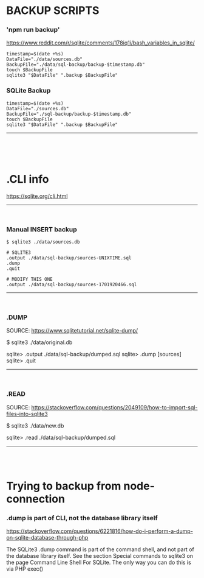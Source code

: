 
# BACKUP SCRIPTS


### 'npm run backup'
https://www.reddit.com/r/sqlite/comments/178iq1i/bash_variables_in_sqlite/
```
timestamp=$(date +%s)
DataFile="./data/sources.db"
BackupFile="./data/sql-backup/backup-$timestamp.db"
touch $BackupFile
sqlite3 "$DataFile" ".backup $BackupFile"
```


### SQLite Backup 
```
timestamp=$(date +%s)
DataFile="./sources.db"
BackupFile="./sql-backup/backup-$timestamp.db"
touch $BackupFile
sqlite3 "$DataFile" ".backup $BackupFile"
```




-----------------------------------------------------------------------------

<br>
<br>
<br>

# .CLI info

https://sqlite.org/cli.html

-----------------------------------------------------------------------------

<br>

### Manual INSERT backup

```
$ sqlite3 ./data/sources.db

# SQLITE3
.output ./data/sql-backup/sources-UNIXTIME.sql
.dump
.quit

# MODIFY THIS ONE
.output ./data/sql-backup/sources-1701920466.sql
```


-----------------------------------------------------------------------------
<br>

### .DUMP

SOURCE: https://www.sqlitetutorial.net/sqlite-dump/

$ sqlite3 ./data/original.db

sqlite> .output ./data/sql-backup/dumped.sql
sqlite> .dump [sources]
sqlite> .quit







-----------------------------------------------------------------------------
<br>

### .READ

SOURCE: https://stackoverflow.com/questions/2049109/how-to-import-sql-files-into-sqlite3

$ sqlite3 ./data/new.db

sqlite> .read ./data/sql-backup/dumped.sql







-----------------------------------------------------------------------------
<br>
<br>


# Trying to backup from node-connection

### .dump is part of CLI, not the database library itself
https://stackoverflow.com/questions/6221816/how-do-i-perform-a-dump-on-sqlite-database-through-php


The SQLite3 .dump command is part of the command shell, and not part of the database library itself.
See the section Special commands to sqlite3 on the page Command Line Shell For SQLite.
The only way you can do this is via PHP exec()

